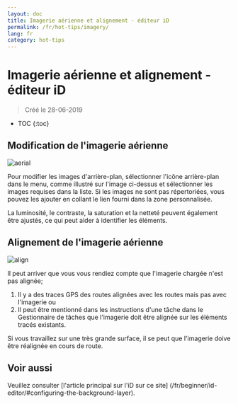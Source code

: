 ```yaml
---
layout: doc
title: Imagerie aérienne et alignement - éditeur iD
permalink: /fr/hot-tips/imagery/
lang: fr
category: hot-tips
---
```


Imagerie aérienne et alignement - éditeur iD
============

> Créé le 28-06-2019  

- TOC
{:toc}

Modification de l'imagerie aérienne
--------------

![aerial][]

Pour modifier les images d'arrière-plan, sélectionner l'icône arrière-plan dans le menu, comme illustré sur l'image ci-dessus et sélectionner les images requises dans la liste. Si les images ne sont pas répertoriées, vous pouvez les ajouter en collant le lien fourni dans la zone personnalisée.

La luminosité, le contraste, la saturation et la netteté peuvent également être ajustés, ce qui peut aider à identifier les éléments.

Alignement de l'imagerie aérienne
--------------------------------------

![align][]

Il peut arriver que vous vous rendiez compte que l'imagerie chargée n'est pas alignée;

1.  Il y a des traces GPS des routes alignées avec les routes mais pas avec l'imagerie ou
2.  Il peut être mentionné dans les instructions d'une tâche dans le Gestionnaire de tâches que l'imagerie doit être alignée sur les éléments tracés existants. 


Si vous travaillez sur une très grande surface, il se peut que l'imagerie doive être réalignée en cours de route. 

Voir aussi
--------

Veuillez consulter [l'article principal sur l'iD sur ce site] (/fr/beginner/id-editor/#configuring-the-background-layer). 

[aerial]: /images/hot-tips/aerial.gif "iD editor - changing the background imagery"
[align]:/images/hot-tips/align.gif "iD editor - aligning the imagery"
[keymon]:/images/hot-tips/keymon.png
[OSM-TM-vidéos]: /images/hot-tips/OSM-TM-video.png "Humanitarian OpenStreetMap Team - Tasking Manager Tutorial Videos"
